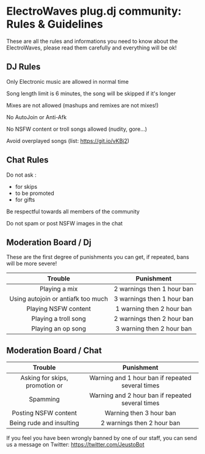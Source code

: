 ElectroWaves plug.dj community: Rules & Guidelines
=========

These are all the rules and informations you need to know about the ElectroWaves, please read them carefully and everything will be ok! 


DJ Rules
----
Only Electronic music are allowed in normal time

Song length limit is 6 minutes, the song will be skipped if it's longer

Mixes are not allowed (mashups and remixes are not mixes!)

No AutoJoin or Anti-Afk

No NSFW content or troll songs allowed (nudity, gore...)

Avoid overplayed songs (list: https://git.io/vKBj2)


Chat Rules
----
Do not ask :
- for skips
- to be promoted
- for gifts

Be respectful towards all members of the community

Do not spam or post NSFW images in the chat


Moderation Board / Dj
----
These are the first degree of punishments you can get, if repeated, bans will be more severe!

|Trouble | Punishment |
|:------:|:---------:|
|Playing a mix | 2 warnings then 1 hour ban | 
|Using autojoin or antiafk too much | 3 warnings then 1 hour ban |
|Playing NSFW content | 1 warning then 2 hour ban | 
|Playing a troll song | 2 warnings then 2 hour ban |
|Playing an op song | 3 warning then 2 hour ban | 


Moderation Board / Chat
----
|Trouble | Punishment |
|:------:|:---------:|
|Asking for skips, promotion or | Warning and 1 hour ban if repeated several times  | 
|Spamming | Warning and 2 hour ban if repeated several times |
|Posting NSFW content| Warning then 3 hour ban | 
|Being rude and insulting | 2 warnings then 2 hour ban |



If you feel you have been wrongly banned by one of our staff, you can send us a message on Twitter: https://twitter.com/JeustoBot
